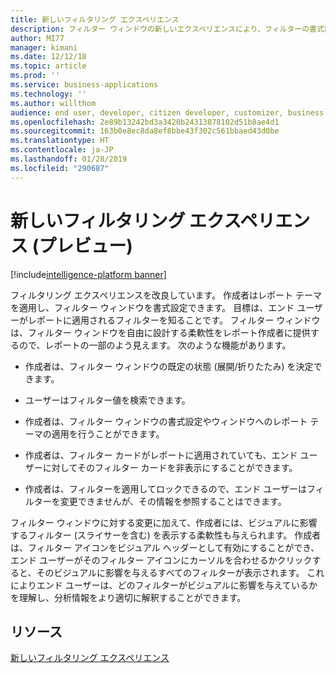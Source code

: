 ```yaml
---
title: 新しいフィルタリング エクスペリエンス
description: フィルター ウィンドウの新しいエクスペリエンスにより、フィルターの書式設定が向上し、対話がより詳細に制御されます。 各ビジュアルの新しい再記述によって、どのフィルターがデータに適用されているかが正確に示されます。
author: MI77
manager: kimani
ms.date: 12/12/18
ms.topic: article
ms.prod: ''
ms.service: business-applications
ms.technology: ''
ms.author: willthom
audience: end user, developer, citizen developer, customizer, business analyst, IT pro
ms.openlocfilehash: 2e89b13242bd3a3420b24313878102d51b8ae4d1
ms.sourcegitcommit: 163b0e8ec8da8ef8bbe43f302c561bbaed43d0be
ms.translationtype: HT
ms.contentlocale: ja-JP
ms.lasthandoff: 01/28/2019
ms.locfileid: "290687"
---
```

# <a name="new-filtering-experience-preview"></a>新しいフィルタリング エクスペリエンス (プレビュー)

[!include[intelligence-platform banner](../../includes/intelligence-platform.md)]

フィルタリング エクスペリエンスを改良しています。 作成者はレポート テーマを適用し、フィルター ウィンドウを書式設定できます。 目標は、エンド ユーザーがレポートに適用されるフィルターを知ることです。 フィルター ウィンドウは、フィルター ウィンドウを自由に設計する柔軟性をレポート作成者に提供するので、レポートの一部のよう見えます。 次のような機能があります。 

* 作成者は、フィルター ウィンドウの既定の状態 (展開/折りたたみ) を決定できます。  

* ユーザーはフィルター値を検索できます。  

* 作成者は、フィルター ウィンドウの書式設定やウィンドウへのレポート テーマの適用を行うことができます。 

* 作成者は、フィルター カードがレポートに適用されていても、エンド ユーザーに対してそのフィルター カードを非表示にすることができます。 

* 作成者は、フィルターを適用してロックできるので、エンド ユーザーはフィルターを変更できませんが、その情報を参照することはできます。 
 
フィルター ウィンドウに対する変更に加えて、作成者には、ビジュアルに影響するフィルター (スライサーを含む) を表示する柔軟性も与えられます。 作成者は、フィルター アイコンをビジュアル ヘッダーとして有効にすることができ、エンド ユーザーがそのフィルター アイコンにカーソルを合わせるかクリックすると、そのビジュアルに影響を与えるすべてのフィルターが表示されます。 これによりエンド ユーザーは、どのフィルターがビジュアルに影響を与えているかを理解し、分析情報をより適切に解釈することができます。 

## <a name="resources"></a>リソース
[新しいフィルタリング エクスペリエンス](https://docs.microsoft.com/power-bi/power-bi-report-filter-preview)
<!--
### Who uses this feature
This feature is intended for all report users. It works without any additional setup. 
## Status
### Development status
In Development
#### Target timeframe
November ‘18
-->

